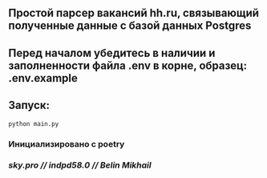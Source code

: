 ## Простой парсер вакансий hh.ru, связывающий полученные данные с базой данных Postgres

## Перед началом убедитесь в наличии и заполненности файла .env в корне, образец: .env.example

## Запуск:
```shell
python main.py
```

### Инициализировано с poetry
### _sky.pro // indpd58.0 // Belin Mikhail_